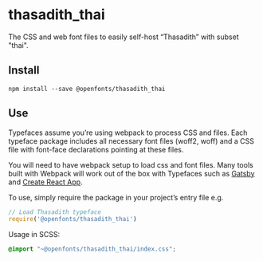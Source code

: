 
# thasadith_thai

The CSS and web font files to easily self-host “Thasadith” with subset "thai".

## Install

`npm install --save @openfonts/thasadith_thai`

## Use

Typefaces assume you’re using webpack to process CSS and files. Each typeface
package includes all necessary font files (woff2, woff) and a CSS file with
font-face declarations pointing at these files.

You will need to have webpack setup to load css and font files. Many tools built
with Webpack will work out of the box with Typefaces such as [Gatsby](https://github.com/gatsbyjs/gatsby)
and [Create React App](https://github.com/facebookincubator/create-react-app).

To use, simply require the package in your project’s entry file e.g.

```javascript
// Load Thasadith typeface
require('@openfonts/thasadith_thai')
```

Usage in SCSS:
```scss
@import "~@openfonts/thasadith_thai/index.css";
```

